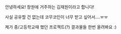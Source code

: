 안녕하세요! 창원에 거주하는 김재원이라고 합니다!

사실 공유할 건 없는데 코무코인이 너무 받고 싶어서....ㅠㅠ

제가 중/고등학교때 했던 프로젝트(?) 결과물들 한번 올려봐요 :)
